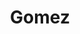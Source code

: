 ---
title: "Gomez"
summary: "Gomez are an English indie rock band from Southport, comprising Ian Ball , Paul \"Blackie\" Blackburn , Tom Gray , Ben Ottewell and Olly Peacock . The band has three singers and four songwriters, employing traditional and electronic instruments. Their music covers the genres of blues, indie, alternative, rock, folk, psychedelic and experimental."
slug: "gomez"
image: "gomez.jpg"
apple_music_artist_url: "https://music.apple.com/gb/artist/gomez/649118"
wikipedia_url: "https://en.wikipedia.org/wiki/Gomez_(band)"
---